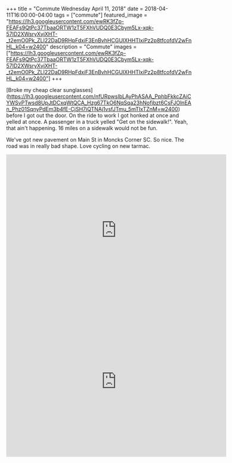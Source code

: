 +++
title =  "Commute Wednesday April 11, 2018"
date = 2018-04-11T16:00:00-04:00
tags = ["commute"]
featured_image = "https://lh3.googleusercontent.com/ewRK3fZp-FEAFs9QtPc37TbaaORTW1zT5FXhVUDQ0E3Cbym5Lx-xqk-57ID2XWsryXvjXHT-_t2emO0Pk_ZLI22DaD9RHpFdxiF3EnBvhHCGUIXHHTlxiPz2p8tfcofdV2wFnHL_k04=w2400"
description = "Commute"
images = ["https://lh3.googleusercontent.com/ewRK3fZp-FEAFs9QtPc37TbaaORTW1zT5FXhVUDQ0E3Cbym5Lx-xqk-57ID2XWsryXvjXHT-_t2emO0Pk_ZLI22DaD9RHpFdxiF3EnBvhHCGUIXHHTlxiPz2p8tfcofdV2wFnHL_k04=w2400"]
+++

[Broke my cheap clear sunglasses] (https://lh3.googleusercontent.com/nfURpwsIbLAyPhASAA_PphbFkkcZAiCYWSvPTwsd8UpJtDCxqWtQCA_Hzg67TkO6NqSqa23hNofjbzt6CsFJOlnEAn_Phz01SqnyPdEm3b4fE-CjSH7iQTNAj1vsfJTmu_5mTIxTZnM=w2400) before I got out the door. On the ride to work I got honked at once and yelled at once. A passenger in a truck yelled "Get on the sidewalk!". Yeah, that ain't happening. 16 miles on a sidewalk would not be fun.

We've got new pavement on Main St in Moncks Corner SC. So nice. The road was in really bad shape. Love cycling on new tarmac.

<iframe height='405' width='590' frameborder='0' allowtransparency='true' scrolling='no' src='https://www.strava.com/activities/1501970294/embed/5e5f2e190e69d9f74dc8c06dea8c9872ed9d235d'></iframe>

<iframe height='405' width='590' frameborder='0' allowtransparency='true' scrolling='no' src='https://www.strava.com/activities/1503100583/embed/858a0bec3ceb13067340745f302eb374aa5f4d7f'></iframe>
